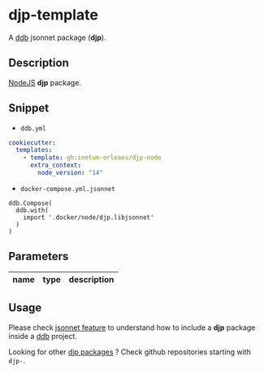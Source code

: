 # djp-template

A [ddb](https://inetum-orleans.github.io/docker-devbox-ddb) jsonnet package (**djp**).

## Description

[NodeJS](https://nodejs.org/) **djp** package.

## Snippet

- `ddb.yml`

```yaml
cookiecutter:
  templates:
    - template: gh:inetum-orleans/djp-node
      extra_context:
        node_version: "14"
```

- `docker-compose.yml.jsonnet`

```jsonnet
ddb.Compose(
  ddb.with(
    import '.docker/node/djp.libjsonnet'
  )
)
```

## Parameters

| name  | type | description |
| ------------- | ------------- | ------------- |

## Usage

Please check [jsonnet feature](https://inetum-orleans.github.io/docker-devbox-ddb/features/jsonnet/#ddb-jsonnet-packages-djp)
to understand how to include a **djp** package inside a [ddb](https://inetum-orleans.github.io/docker-devbox-ddb) project.

Looking for other [djp packages](https://github.com/inetum-orleans?q=djp-) ? Check github repositories starting with `djp-`.
